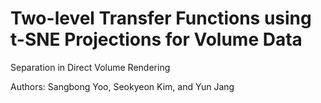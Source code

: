 # Two-level Transfer Functions using t-SNE Projections for Volume Data 

Separation in Direct Volume Rendering

Authors: Sangbong Yoo, Seokyeon Kim, and Yun Jang

